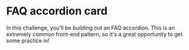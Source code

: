 # FAQ accordion card

In this challenge, you'll be building out an FAQ accordion. This is an extremely common front-end pattern, so it's a great opportunity to get some practice in!
